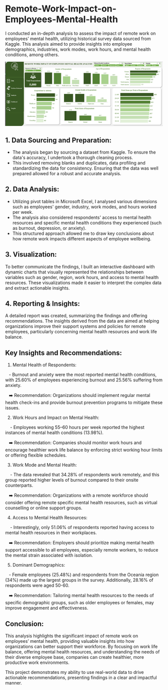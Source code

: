 # Remote-Work-Impact-on-Employees-Mental-Health
I conducted an in-depth analysis to assess the impact of remote work on employees’ mental health, utilizing historical survey data sourced from Kaggle. This analysis aimed to provide insights into employee demographics, industries, work modes, work hours, and mental health conditions, among others.

![](https://github.com/Olowookere-Abidemi/Remote-Work-Impact-on-Employees-Mental-Health/blob/main/MENTAL-HEALTH-DASHOARD.png)

## 1. Data Sourcing and Preparation: 

- The analysis began by sourcing a dataset from Kaggle. To ensure the data's accuracy, I undertook a thorough cleaning process.
- This involved removing blanks and duplicates, data profiling and standardizing the data for consistency. Ensuring that the data was well prepared allowed for a robust and accurate analysis.

## 2. Data Analysis: 

- Utilizing pivot tables in Microsoft Excel, I analysed various dimensions such as employees' gender, industry, work modes, and hours worked per week.
- The analysis also considered respondents' access to mental health resources and specific mental health conditions they experienced (such as burnout, depression, or anxiety).
- This structured approach allowed me to draw key conclusions about how remote work impacts different aspects of employee wellbeing.

## 3. Visualization: 

To better communicate the findings, I built an interactive dashboard with dynamic charts that visually represented the relationships between variables such as gender, region, work hours, and access to mental health resources. These visualizations made it easier to interpret the complex data and extract actionable insights.

## 4. Reporting & Insights: 

A detailed report was created, summarizing the findings and offering recommendations. The insights derived from the data are aimed at helping organizations improve their support systems and policies for remote employees, particularly concerning mental health resources and work life balance.

## Key Insights and Recommendations:

1. Mental Health of Respondents: 

   - Burnout and anxiety were the most reported mental health conditions, with 25.60% of employees experiencing burnout and 25.56% suffering from anxiety. 

   ➡️ Recommendation: Organizations should implement regular mental health check-ins and provide burnout prevention programs to mitigate these issues.

2. Work Hours and Impact on Mental Health: 

    - Employees working 55–60 hours per week reported the highest instances of mental health conditions (13.98%). 

   ➡️ Recommendation: Companies should monitor work hours and encourage healthier work life balance by enforcing strict working hour limits or offering flexible schedules.

3. Work Mode and Mental Health: 

    - The data revealed that 34.28% of respondents work remotely, and this group reported higher levels of burnout compared to their onsite counterparts. 

   ➡️ Recommendation: Organizations with a remote workforce should consider offering remote specific mental health resources, such as virtual counselling or online support groups.

4. Access to Mental Health Resources: 

     - Interestingly, only 51.06% of respondents reported having access to mental health resources in their workplaces. 

   ➡️ Recommendation: Employers should prioritize making mental health support accessible to all employees, especially remote workers, to reduce the mental strain associated with isolation.

5. Dominant Demographics: 

   - Female employees (25.48%) and respondents from the Oceania region (34%) made up the largest groups in the survey. Additionally, 28.16% of respondents were aged 50-60. 

   ➡️ Recommendation: Tailoring mental health resources to the needs of specific demographic groups, such as older employees or females, may improve engagement and effectiveness.

## Conclusion: 

This analysis highlights the significant impact of remote work on employees’ mental health, providing valuable insights into how organizations can better support their workforce. By focusing on work life balance, offering mental health resources, and understanding the needs of their diverse employee base, companies can create healthier, more productive work environments.

This project demonstrates my ability to use real-world data to drive actionable recommendations, presenting findings in a clear and impactful manner.
